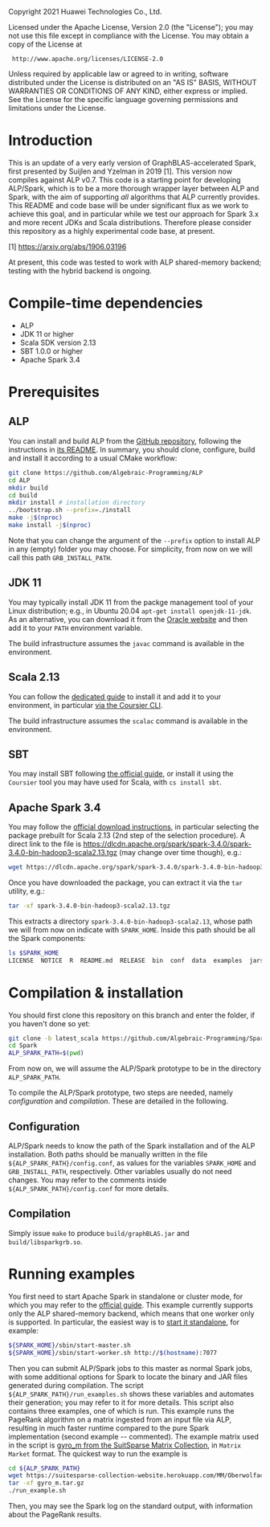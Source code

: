 

   Copyright 2021 Huawei Technologies Co., Ltd.

 Licensed under the Apache License, Version 2.0 (the "License");
 you may not use this file except in compliance with the License.
 You may obtain a copy of the License at

     http://www.apache.org/licenses/LICENSE-2.0

 Unless required by applicable law or agreed to in writing, software
 distributed under the License is distributed on an "AS IS" BASIS,
 WITHOUT WARRANTIES OR CONDITIONS OF ANY KIND, either express or implied.
 See the License for the specific language governing permissions and
 limitations under the License.


# Introduction
This is an update of a very early version of GraphBLAS-accelerated Spark, first
presented by Suijlen and Yzelman in 2019 [1]. This version now compiles against
ALP v0.7. This code is a starting point for developing ALP/Spark, which is to be
a more thorough wrapper layer between ALP and Spark, with the aim of supporting
*all* algorithms that ALP currently provides. This README and code base will be
under significant flux as we work to achieve this goal, and in particular while
we test our approach for Spark 3.x and more recent JDKs and Scala distributions.
Therefore please consider this repository as a highly experimental code base, at
present.

[1] https://arxiv.org/abs/1906.03196

At present, this code was tested to work with ALP shared-memory backend; testing
with the hybrid backend is ongoing.

# Compile-time dependencies

* ALP
* JDK 11 or higher
* Scala SDK version 2.13
* SBT 1.0.0 or higher
* Apache Spark 3.4

# Prerequisites

## ALP
You can install and build ALP from the [GitHub repository](https://github.com/Algebraic-Programming/ALP.git),
following the instructions in [its README](https://github.com/Algebraic-Programming/ALP#readme).
In summary, you should clone, configure, build and install it according to a
usual CMake workflow:

```bash
git clone https://github.com/Algebraic-Programming/ALP
cd ALP
mkdir build
cd build
mkdir install # installation directory
../bootstrap.sh --prefix=./install
make -j$(nproc)
make install -j$(nproc)
```

Note that you can change the argument of the `--prefix` option to install ALP in
any (empty) folder you may choose. For simplicity, from now on we will call this
path `GRB_INSTALL_PATH`.

## JDK 11
You may typically install JDK 11 from the packge management tool of your Linux
distribution; e.g., in Ubuntu 20.04 `apt-get install openjdk-11-jdk`. As an
alternative, you can download it from the
[Oracle website](https://www.oracle.com/java/technologies/javase/jdk11-archive-downloads.html)
and then add it to your `PATH` environment variable.

The build infrastructure assumes the `javac` command is available in the
environment.

## Scala 2.13
You can follow the [dedicated guide](https://www.scala-lang.org/download/2.13.0.html)
to install it and add it to your environment, in particular
[via the Coursier CLI](https://docs.scala-lang.org/getting-started/index.html#using-the-scala-installer-recommended-way).

The build infrastructure assumes the `scalac` command is available in the
environment.

## SBT
You may install SBT following [the official guide](https://www.scala-sbt.org/1.x/docs/Installing-sbt-on-Linux.html), or install it using the `Coursier` tool you may have
used for Scala, with `cs install sbt`.

## Apache Spark 3.4
You may follow the [official download instructions](https://spark.apache.org/downloads.html),
in particular selecting the package prebuilt for Scala 2.13 (2nd step of the
selection procedure). A direct link to the file is
https://dlcdn.apache.org/spark/spark-3.4.0/spark-3.4.0-bin-hadoop3-scala2.13.tgz
(may change over time though), e.g.:

```bash
wget https://dlcdn.apache.org/spark/spark-3.4.0/spark-3.4.0-bin-hadoop3-scala2.13.tgz
```

Once you have downloaded the package, you can extract it via the `tar` utility,
e.g.:

```bash
tar -xf spark-3.4.0-bin-hadoop3-scala2.13.tgz
```

This extracts a directory `spark-3.4.0-bin-hadoop3-scala2.13`, whose path we
will from now on indicate with `SPARK_HOME`. Inside this
path should be all the Spark components:

```bash
ls $SPARK_HOME
LICENSE  NOTICE  R  README.md  RELEASE  bin  conf  data  examples  jars  kubernetes  licenses  logs  python  sbin  work  yarn
```

# Compilation & installation
You should first clone this repository on this branch and enter the folder, if
you haven't done so yet:

```bash
git clone -b latest_scala https://github.com/Algebraic-Programming/Spark.git
cd Spark
ALP_SPARK_PATH=$(pwd)
```

From now on, we will assume the ALP/Spark prototype to be in the directory
`ALP_SPARK_PATH`.

To compile the ALP/Spark prototype, two steps are needed, namely *configuration*
and *compilation*. These are detailed in the following.

## Configuration
ALP/Spark needs to know the path of the Spark installation and of the ALP
installation.
Both paths should be manually written in the file
`${ALP_SPARK_PATH}/config.conf`, as values for the variables `SPARK_HOME` and
`GRB_INSTALL_PATH`, respectively.
Other variables usually do not need changes.
You may refer to the comments inside `${ALP_SPARK_PATH}/config.conf` for more
details.

## Compilation
Simply issue `make` to produce `build/graphBLAS.jar` and `build/libsparkgrb.so`.

# Running examples
You first need to start Apache Spark in standalone or cluster mode, for which
you may refer to the [official guide](https://spark.apache.org/docs/latest/).
This example currently supports only the ALP shared-memory backend, which means
that one worker only is supported. In particular, the easiest way is to
[start it standalone](https://spark.apache.org/docs/latest/spark-standalone.html#starting-a-cluster-manually),
for example:

```bash
${SPARK_HOME}/sbin/start-master.sh
${SPARK_HOME}/sbin/start-worker.sh http://$(hostname):7077
```

Then you can submit ALP/Spark jobs to this master as normal Spark jobs, with
some additional options for Spark to locate the binary and JAR files generated
during compilation.
The script `${ALP_SPARK_PATH}/run_examples.sh` shows these variables and
automates their generation; you may refer to it for more details.
This script also contains three examples, one of which is run.
This example runs the PageRank algorithm on a matrix ingested from an input
file via ALP, resulting in much faster runtime compared to the pure Spark
implementation (second example -- commented).
The example matrix used in the script is
[gyro_m from the SuitSparse Matrix Collection](https://sparse.tamu.edu/Oberwolfach/gyro_m),
in `Matrix Market` format.
The quickest way to run the example is

```bash
cd ${ALP_SPARK_PATH}
wget https://suitesparse-collection-website.herokuapp.com/MM/Oberwolfach/gyro_m.tar.gz
tar -xf gyro_m.tar.gz
./run_example.sh
```

Then, you may see the Spark log on the standard output, with information about
the PageRank results.
